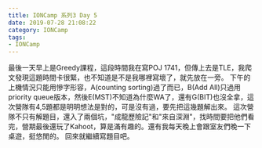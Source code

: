 ```yaml
---
title: IONCamp 系列3 Day 5
date: 2019-07-28 21:08:22
category: IONCamp
tags:
- IONCamp
---
```

最後一天早上是Greedy課程，這段時間我在寫POJ 1741，但傳上去是TLE，我爬文發現這題時間卡很緊，也不知道是不是我哪裡寫壞了，就先放在一旁。
下午的上機情況只能用慘字形容，A(counting sorting)過了而已，B(Add All)只過用priority queue版本，然後E(MST)不知道為什麼WA了，還有G(BIT)也沒全拿，這次營隊有4,5題都是明明想法是對的，可是沒有過，要先把這幾題解出來。
這次營隊不只有解題目，還入了兩個坑，"成龍歷險記"和"來自深淵"，找時間要把他們看完，營期最後還玩了Kahoot，算是滿有趣的。還有我每天晚上會跟室友們晚一下桌遊，挺悠閒的。
回來就繼續寫題目吧。